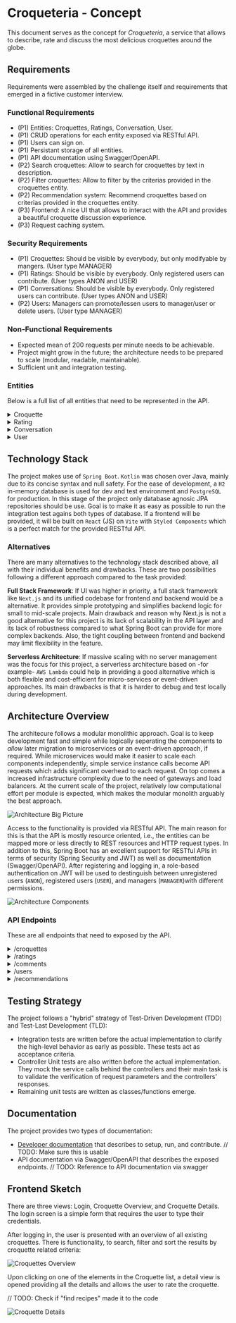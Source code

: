 # Croqueteria - Concept

This document serves as the concept for _Croqueteria_, a service that allows to describe, rate and discuss the most delicious croquettes around the globe.

## Requirements

Requirements were assembled by the challenge itself and requirements that emerged in a fictive customer interview.

### Functional Requirements

- (P1) Entities: Croquettes, Ratings, Conversation, User.
- (P1) CRUD operations for each entity exposed via RESTful API.
- (P1) Users can sign on.
- (P1) Persistant storage of all entities.
- (P1) API documentation using Swagger/OpenAPI.
- (P2) Search croquettes: Allow to search for croquettes by text in description.
- (P2) Filter croquettes: Allow to filter by the criterias provided in the croquettes entity.
- (P2) Recommendation system: Recommend croquettes based on criterias provided in the croquettes entity.
- (P3) Frontend: A nice UI that allows to interact with the API and provides a beautiful croquette discussion experience.
- (P3) Request caching system.

### Security Requirements

- (P1) Croquettes: Should be visible by everybody, but only modifyable by mangers. (User type MANAGER)
- (P1) Ratings: Should be visible by everybody. Only registered users can contribute. (User types ANON and USER)
- (P1) Conversations: Should be visible by everybody. Only registered users can contribute. (User types ANON and USER)
- (P2) Users: Managers can promote/lessen users to manager/user or delete users. (User type MANAGER)

### Non-Functional Requirements

- Expected mean of 200 requests per minute needs to be achievable.
- Project might grow in the future; the architecture needs to be prepared to scale (modular, readable, maintainable).
- Sufficient unit and integration testing.

### Entities

Below is a full list of all entities that need to be represented in the API.

<details>
 <summary>Croquette</summary>

> | Field       | Type     | Description                                        |
> | ----------- | -------- | -------------------------------------------------- |
> | id          | Long Int | Primary identifier.                                |
> | country     | String   | Home of this type of croquette .                   |
> | name        | String   | The name of the croquette, if available.           |
> | description | String   | Describes the croquettes and their ingrediences.   |
> | crunchiness | Int      | How crunchy is the croquette on a 1-5 scale?       |
> | spiciness   | Int      | How spicy is the croquette on a 1-5 scale?         |
> | vegan       | Boolean  | Is it vegan?                                       |
> | form        | String   | cylindric, disk, ball, oval, or other.             |
> | imageUrl?   | String   | Optional url pointing to an image of the croquette |

</details>

<details>
 <summary>Rating</summary>

> | Field        | Type     | Description                                           |
> | ------------ | -------- | ----------------------------------------------------- |
> | id           | Long Int | Primary identifier.                                   |
> | corquette_id | Long Int | Foreign key, linking to the croquette.                |
> | user_id      | Long Int | Foreign key, linking the user.                        |
> | rating       | Int      | 1-5 rating of a certain user for a certain croquette. |

</details>

<details>
 <summary>Conversation</summary>

> | Field        | Type      | Description                                      |
> | ------------ | --------- | ------------------------------------------------ |
> | id           | Long Int  | Primary identifier.                              |
> | croquette_id | Long Int  | Foreign key, linking to the croquette.           |
> | user_id      | Long Int  | Foreign key, linking the user.                   |
> | comment      | String    | Comment of a certain user to a certain croquette |
> | created_at   | Timestamp | Timestamp of creation.                           |

</details>

<details>
 <summary>User</summary>

> | Field    | Type     | Description                         |
> | -------- | -------- | ----------------------------------- |
> | id       | Long Int | Primary identifier.                 |
> | email    | String   | User's email, serving as user name. |
> | password | String   | Hashed user password.               |
> | role     | String   | User or Manager                     |

</details>

## Technology Stack

The project makes use of `Spring Boot`. `Kotlin` was chosen over Java, mainly due to its concise syntax and null safety. For the ease of development, a `H2` in-memory database is used for dev and test environment and `PostgreSQL` for production. In this stage of the project only database agnosic JPA repositories should be use. Goal is to make it as easy as possible to run the integration test agains both types of database. If a frontend will be provided, it will be built on `React` (JS) on `Vite` with `Styled Components` which is a perfect match for the provided RESTful API.

### Alternatives

There are many alternatives to the technology stack described above, all with their individual benefits and drawbacks. These are two possibilities following a different approach compared to the task provided:

**Full Stack Framework**: If UI was higher in priority, a full stack framework like `Next.js` and its unified codebase for frontend and backend would be a alternative. It provides simple prototyping and simplifies backend logic for small to mid-scale projects. Main drawback and reason why Next.js is not a good alternative for this project is its lack of scalability in the API layer and its lack of robustness compared to what Spring Boot can provide for more complex backends. Also, the tight coupling between frontend and backend may limit flexibility in the feature.

**Serverless Architecture**: If massive scaling with no server management was the focus for this project, a serverless architecture based on -for example- `AWS Lambda` could help in providing a good alternative which is both flexible and cost-efficient for micro-services or event-driven approaches. Its main drawbacks is that it is harder to debug and test locally during development.

## Architecture Overview

The architecure follows a modular monolithic approach. Goal is to keep development fast and simple while logically seperating the components to _allow_ later migration to microservices or an event-driven approach, if required. While microservices would make it easier to scale each components independently, simple service instance calls become API requests which adds significant overhead to each request. On top comes a increased infrastructure complexity due to the need of gateways and load balancers. At the current scale of the project, relatively low computational effort per module is expected, which makes the modular monolith arguably the best approach.

![Architecture Big Picture](img/architecure_bp.svg)

Access to the functionality is provided via RESTful API. The main reason for this is that the API is mostly resource oriented, i.e., the entities can be mapped more or less directly to REST resources and HTTP request types. In addition to this, Spring Boot has an excellent support for RESTful APIs in terms of security (Spring Security and JWT) as well as documentation (Swagger/OpenAPI). After registering and logging in, a role-based authentication on JWT will be used to destinguish between unregistered users (`ANON`), registered users (`USER`), and managers (`MANAGER`)with different permissions.

![Architecture Components](img/architecture_components.svg)

### API Endpoints

These are all endpoints that need to exposed by the API.

<details><summary>/croquettes</summary>

> | Request | Endpoint | Role    | Description                                                                   |
> | ------- | -------- | ------- | ----------------------------------------------------------------------------- |
> | GET     | `/{id?}` | Any     | Returns all (sorted/filtered) croquettes or a single one if `id` is provided. |
> | POST    | `/`      | Manager | Creates a new croquette.                                                      |
> | PUT     | `/{id}`  | Manager | Update an existing croquette referenced by `id`.                              |
> | DELETE  | `/{id}`  | Manager | Deletes an existing croquette, referenced by `id`.                            |

- Fields to sort by ascending and descending: `rating`, `spiciness`, `crunchiness`, `name`.
- Fields to filter by: `mean_rating` (>=), `vegan`, `form`, `description` (contains keyword).

</details>
<details><summary> /ratings</summary>

> | Request | Endpoint | Role | Description                                                         |
> | ------- | -------- | ---- | ------------------------------------------------------------------- |
> | GET     | `/{id?}` | Any  | Returns all (filtered) ratings or a single one if `id` is provided. |
> | POST    | `/`      | User | Adds a new croquette rating.                                        |
> | PUT     | `/{id}`  | User | Update an existing rating referenced by `id`.                       |
> | DELETE  | `/{id}`  | User | Deletes an existing rating, referenced by `id`.                     |

- Fields to filter: `croquette_id`

</details>
<details><summary> /comments</summary>

> | Request | Endpoint | Role | Description                                                          |
> | ------- | -------- | ---- | -------------------------------------------------------------------- |
> | GET     | `/{id?}` | Any  | Returns all (filtered) comments or a single one if `id` is provided. |
> | POST    | `/`      | User | Adds a new croquette comment.                                        |
> | PUT     | `/{id}`  | User | Update an existing comment referenced by `id`.                       |
> | DELETE  | `/{id}`  | User | Deletes an existing comment, referenced by `id`.                     |

- Fields to filter: `croquette_id`

</details>
<details><summary> /users</summary>

> | Request | Endpoint | Role         | Description                                                                                   |
> | ------- | -------- | ------------ | --------------------------------------------------------------------------------------------- |
> | GET     | `/{id?}` | User/Manager | Returns all (filtered) users or a single one if `id` is provided and permissions are granted. |
> | POST    | `/`      | Any          | Registers a new user.                                                                         |
> | PUT     | `/{id}`  | Manager      | Update an existing user referenced by `id`.                                                   |
> | DELETE  | `/{id}`  | Manager      | Deletes an existing user, referenced by `id`.                                                 |

- Fields to filter: `role`

</details>
<details><summary> /recommendations</summary>

> | Request | Endpoint | Role | Description                                                                    |
> | ------- | -------- | ---- | ------------------------------------------------------------------------------ |
> | GET     | `/`      | Any  | Returns a list of corquettes that match best to the filter criterias provided. |

- Filter criterias that can be provided:`spiciness`, `crunchiness`, `mean_rating` (>=), `vegan`, `form`.

</details>

## Testing Strategy

The project follows a "hybrid" strategy of Test-Driven Development (TDD) and Test-Last Development (TLD):

- Integration tests are written before the actual implementation to clarify the high-level behavior as early as possible. These tests act as acceptance criteria.
- Controller Unit tests are also written before the actual implementation. They mock the service calls behind the controllers and their main task is to validate the verification of request parameters and the controllers' responses.
- Remaining unit tests are written as classes/functions emerge.

## Documentation

The project provides two types of documentation:

- [Developer documentation](https://github.com/dextreem/krokettenbude) that describes to setup, run, and contribute. // TODO: Make sure this is usable
- API documentation via Swagger/OpenAPI that describes the exposed endpoints. // TODO: Reference to API documentation via swagger

## Frontend Sketch

There are three views: Login, Croquette Overview, and Croquette Details. The login screen is a simple form that requires the user to type their credentials.

After logging in, the user is presented with an overview of all existing croquettes. There is functionality, to search, filter and sort the results by croquette related criteria:

![Croquettes Overview](img/frontend_overview.svg)

Upon clicking on one of the elements in the Croquette list, a detail view is opened providing all the details and allows the user to rate the croquette.

// TODO: Check if "find recipes" made it to the code

![Croquette Details](img/frontend_details.svg)
